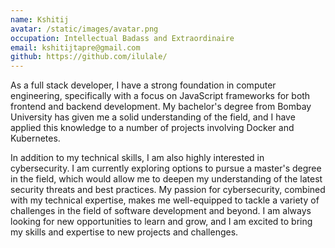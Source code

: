 ```yaml
---
name: Kshitij
avatar: /static/images/avatar.png
occupation: Intellectual Badass and Extraordinaire
email: kshitijtapre@gmail.com
github: https://github.com/ilulale/
---
```


As a full stack developer, I have a strong foundation in computer engineering, specifically with a focus on JavaScript frameworks for both frontend and backend development. My bachelor's degree from Bombay University has given me a solid understanding of the field, and I have applied this knowledge to a number of projects involving Docker and Kubernetes.

In addition to my technical skills, I am also highly interested in cybersecurity. I am currently exploring options to pursue a master's degree in the field, which would allow me to deepen my understanding of the latest security threats and best practices. My passion for cybersecurity, combined with my technical expertise, makes me well-equipped to tackle a variety of challenges in the field of software development and beyond. I am always looking for new opportunities to learn and grow, and I am excited to bring my skills and expertise to new projects and challenges.

